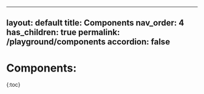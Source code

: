 <!--
SPDX-FileCopyrightText: 2020 SAP SE <https://sap.com>

SPDX-License-Identifier: Apache-2.0
-->

---
layout: default
title: Components
nav_order: 4
has_children: true
permalink: /playground/components
accordion: false
---

# Components:
{:toc}